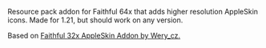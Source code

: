 Resource pack addon for Faithful 64x that adds higher resolution AppleSkin icons.
Made for 1.21, but should work on any version. 

Based on [Faithful 32x AppleSkin Addon by Wery_cz.](https://modrinth.com/resourcepack/faithful-32x-appleskin-addon)
